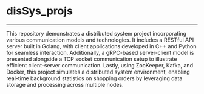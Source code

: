 # disSys_projs
---
This repository demonstrates a distributed system project incorporating various communication models and technologies. It includes a RESTful API server built in Golang, with client applications developed in C++ and Python for seamless interaction. Additionally, a gRPC-based server-client model is presented alongside a TCP socket communication setup to illustrate efficient client-server communication. Lastly, using ZooKeeper, Kafka, and Docker, this project simulates a distributed system environment, enabling real-time background statistics on shopping orders by leveraging data storage and processing across multiple nodes.
